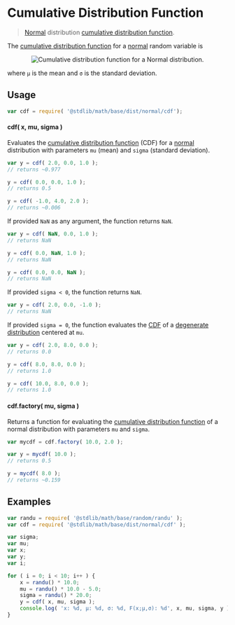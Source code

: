Cumulative Distribution Function
===

> [Normal][normal] distribution [cumulative distribution function][cdf].

<!-- <intro> -->

The [cumulative distribution function][cdf] for a [normal][normal] random variable is

<!-- <equation class="equation" label="eq:cdf" align="center" raw="center" data-raw-text="F(x;\mu,\sigma) = \frac12\left[1 + \operatorname{erf}\left(\frac{x-\mu}{\sigma\sqrt{2}}\right)\right]" alt="Cumulative distribution function for a Normal distribution."> -->

<div class="equation" align="center" data-raw-text="F(x;\mu,\sigma) = \frac12\left[1 + \operatorname{erf}\left(\frac{x-\mu}{\sigma\sqrt{2}}\right)\right]" data-equation="eq:cdf">
    <img src="" alt="Cumulative distribution function for a Normal distribution.">
    <br>
</div>

<!-- </equation> -->

where `µ` is the mean and `σ` is the standard deviation.

<!-- </intro> -->

<!-- <usage> -->

## Usage
``` javascript
var cdf = require( '@stdlib/math/base/dist/normal/cdf');
```

#### cdf( x, mu, sigma )

Evaluates the [cumulative distribution function][cdf] (CDF) for a [normal][normal] distribution with parameters `mu` (mean) and `sigma` (standard deviation).

``` javascript
var y = cdf( 2.0, 0.0, 1.0 );
// returns ~0.977

y = cdf( 0.0, 0.0, 1.0 );
// returns 0.5

y = cdf( -1.0, 4.0, 2.0 );
// returns ~0.006
```

If provided `NaN` as any argument, the function returns `NaN`.

``` javascript
var y = cdf( NaN, 0.0, 1.0 );
// returns NaN

y = cdf( 0.0, NaN, 1.0 );
// returns NaN

y = cdf( 0.0, 0.0, NaN );
// returns NaN
```

If provided `sigma < 0`, the function returns `NaN`.

``` javascript
var y = cdf( 2.0, 0.0, -1.0 );
// returns NaN
```

If provided `sigma = 0`, the function evaluates the [CDF][cdf] of a [degenerate distribution][degenerate-distribution] centered at `mu`.

``` javascript
var y = cdf( 2.0, 8.0, 0.0 );
// returns 0.0

y = cdf( 8.0, 8.0, 0.0 );
// returns 1.0

y = cdf( 10.0, 8.0, 0.0 );
// returns 1.0
```

#### cdf.factory( mu, sigma )

Returns a function for evaluating the [cumulative distribution function][cdf] of a normal distribution with parameters `mu` and `sigma`.

``` javascript
var mycdf = cdf.factory( 10.0, 2.0 );

var y = mycdf( 10.0 );
// returns 0.5

y = mycdf( 8.0 );
// returns ~0.159
```

<!-- </usage> -->

<!-- <examples> -->

## Examples

``` javascript
var randu = require( '@stdlib/math/base/random/randu' );
var cdf = require( '@stdlib/math/base/dist/normal/cdf' );

var sigma;
var mu;
var x;
var y;
var i;

for ( i = 0; i < 10; i++ ) {
    x = randu() * 10.0;
    mu = randu() * 10.0 - 5.0;
    sigma = randu() * 20.0;
    y = cdf( x, mu, sigma );
    console.log( 'x: %d, µ: %d, σ: %d, F(x;µ,σ): %d', x, mu, sigma, y );
}
```

<!-- </examples> -->


<!-- <links> -->

[cdf]:  https://en.wikipedia.org/wiki/Cumulative_distribution_function
[normal]: https://en.wikipedia.org/wiki/Normal_distribution
[degenerate-distribution]: https://en.wikipedia.org/wiki/Degenerate_distribution

<!-- </links> -->
